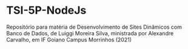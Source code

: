# TSI-5P-NodeJs
Repositório para matéria de Desenvolvimento de Sites Dinâmicos com Banco de Dados, de Luiggi Moreira Silva, ministrada por Alexandre Carvalho, em IF Goiano Campus Morrinhos (2021)
